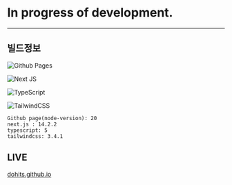 # In progress of development.

<hr/>

## 빌드정보

<div className="flex flex-wrap">

  ![Github Pages](https://img.shields.io/badge/github%20pages-121013?style=for-the-badge&logo=github&logoColor=white)
  
  ![Next JS](https://img.shields.io/badge/Next-black?style=for-the-badge&logo=next.js&logoColor=white) 
  
  ![TypeScript](https://img.shields.io/badge/typescript-%23007ACC.svg?style=for-the-badge&logo=typescript&logoColor=white)

  ![TailwindCSS](https://img.shields.io/badge/tailwindcss-%2338B2AC.svg?style=for-the-badge&logo=tailwind-css&logoColor=white)

</div>

```text
Github page(node-version): 20
next.js : 14.2.2
typescript: 5
tailwindcss: 3.4.1
```

## LIVE

[dohits.github.io](https://dohits.github.io)